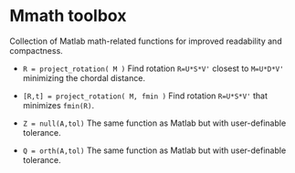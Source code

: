 # Mmath toolbox
Collection of Matlab math-related functions for improved readability and compactness.

- `R = project_rotation( M )`
  Find rotation `R=U*S*V'` closest to `M=U*D*V'` minimizing the chordal distance.

- `[R,t] = project_rotation( M, fmin )`
  Find rotation `R=U*S*V'` that minimizes `fmin(R)`.

- `Z = null(A,tol)`
  The same function as Matlab but with user-definable tolerance.

- `Q = orth(A,tol)`
  The same function as Matlab but with user-definable tolerance.
